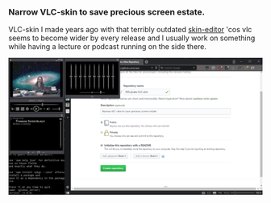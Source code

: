 ### Narrow VLC-skin to save precious screen estate.

VLC-skin I made years ago with that terribly outdated [skin-editor](http://get.videolan.org/skin-editor/0.8.5/) 'cos vlc seems to become wider by every release and I usually work on something while having a lecture or podcast running on the side there.


![300_pixels_pic](300_pixels_pic.png)